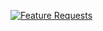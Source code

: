 [![Feature Requests](http://feathub.com/farpras/music?format=svg)](http://feathub.com/farpras/music)